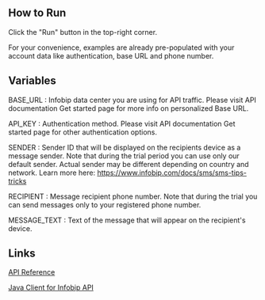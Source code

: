 ## How to Run

Click the "Run" button in the top-right corner.

For your convenience, examples are already pre-populated with your account data like authentication, base URL and phone number.

## Variables

BASE_URL : Infobip data center you are using for API traffic. Please visit API documentation Get started page for more info on personalized Base URL.

API_KEY : Authentication method. Please visit API documentation Get started page for other authentication options.

SENDER : Sender ID that will be displayed on the recipients device as a message sender. Note that
during the trial period you can use only our default sender. Actual sender may be different depending
on country and network. Learn more here: https://www.infobip.com/docs/sms/sms-tips-tricks

RECIPIENT : Message recipient phone number. Note that during the trial you can send messages only to your registered phone number.
     
MESSAGE_TEXT : Text of the message that will appear on the recipient's device.

## Links

[API Reference](https://www.infobip.com/docs/api)

[Java Client for Infobip API](https://github.com/infobip/infobip-api-java-client)
